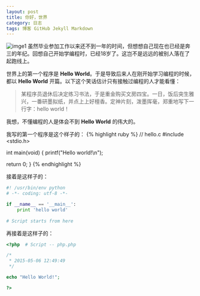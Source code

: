 ```yaml
---
layout: post
title: 你好，世界
category: 日志
tags: 博客 GitHub Jekyll Markdown
---
```


![imge1](http://7xixhp.com1.z0.glb.clouddn.com/schw.jpg)
虽然毕业参加工作以来还不到一年的时间，但想想自己现在也已经是奔三的年纪。回想自己开始学编程时，已经18岁了。这岂不是远远的被别人落在了起跑线上。

世界上的第一个程序是 **Hello World**。于是导致后来人在刚开始学习编程的时候，都以 **Hello World** 开篇。以下这个笑话估计只有接触过编程的人才能看懂：

> 某程序员退休后决定练习书法，于是重金购买文房四宝。一日，饭后突生雅兴，一番研墨拟纸，并点上上好檀香。定神片刻，泼墨挥毫，郑重地写下一行字：hello world！

我想，不懂编程的人是体会不到 **Hello World** 的伟大的。

我写的第一个程序是这个样子的：
{% highlight ruby %}
// hello.c
#include <stdio.h>

int main(void)
{
  printf("Hello world!\n");
  
  return 0;
}
{% endhighlight %}

接着是这样子的：
```python
#! /usr/bin/env python
# -*- coding: utf-8 -*-

if __name__ == '__main__':
    print 'hello world'
    
# Script starts from here
```

再接着是这样子的：
```php
<?php  # Script -- php.php

/* 
 * 2015-05-06 12:49:49
 */

echo "Hello World!";

?>

```
